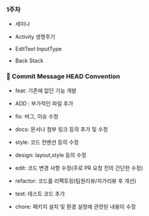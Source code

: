 ### 1주차 

- 세미나

- Activity 생명주기

- EditText InputType

- Back Stack



### 🤚 Commit Message HEAD Convention


- feat: 기존에 없던 기능 개발

- ADD : 부가적인 파일 추가

- fix: 버그, 이슈 수정

- docs: 문서나 첨부 링크 등의 추가 및 수정

- style: 코드 컨벤션 등의 수정 

- design: layout,style 등의 수정

- edit: 코드 변경 사항 수정(주로 PR 요청 전의 간단한 수정)

- refactor: 코드를 리팩토링(팀원리뷰/자가리뷰 후 개선)

- test: 테스트 코드 추가

- chore: 패키지 설치 및 환경 설정에 관련된 내용이 수정
